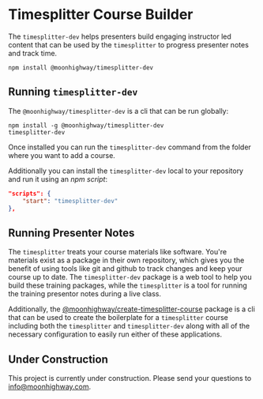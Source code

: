 # Timesplitter Course Builder

The `timesplitter-dev` helps presenters build engaging instructor led content that can be used by the `timesplitter` to progress presenter notes and track time.

```
npm install @moonhighway/timesplitter-dev
```

## Running `timesplitter-dev`

The `@moonhighway/timesplitter-dev` is a cli that can be run globally:

```
npm install -g @moonhighway/timesplitter-dev
timesplitter-dev
```

Once installed you can run the `timesplitter-dev` command from the folder where you want to add a course.

Additionally you can install the `timesplitter-dev` local to your repository and run it using an _npm script_:

```json
"scripts": {
    "start": "timesplitter-dev"
},
```

## Running Presenter Notes

The `timesplitter` treats your course materials like software. You're materials exist as a package in their own repository, which gives you the benefit of using tools like git and github to track changes and keep your course up to date. The `timesplitter-dev` package is a web tool to help you build these training packages, while the `timesplitter` is a tool for running the training presentor notes during a live class.

Additionally, the [@moonhighway/create-timesplitter-course](https://www.npmjs.com/package/@moonhighway/create-timesplitter-course) package is a cli that can be used to create the boilerplate for a `timesplitter` course including both the `timesplitter` and `timesplitter-dev` along with all of the necessary configuration to easily run either of these applications.

## Under Construction

This project is currently under construction. Please send your questions to [info@moonhighway.com](info@moonhighway.com).

